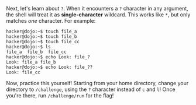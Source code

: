 Next, let's learn about `?`.
When it encounters a `?` character in any argument, the shell will treat it as **single-character** wildcard.
This works like `*`, but only matches _one_ character.
For example:

```console
hacker@dojo:~$ touch file_a
hacker@dojo:~$ touch file_b
hacker@dojo:~$ touch file_cc
hacker@dojo:~$ ls
file_a	file_b	file_cc
hacker@dojo:~$ echo Look: file_?
Look: file_a file_b
hacker@dojo:~$ echo Look: file_??
Look: file_cc
```

Now, practice this yourself!
Starting from your home directory, change your directory to `/challenge`, using the `?` character instead of `c` and `l`!
Once you're there, run `/challenge/run` for the flag!

